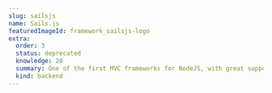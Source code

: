 ```yaml
---
slug: sailsjs
name: Sails.js
featuredImageId: framework_sailsjs-logo
extra:
  order: 3
  status: deprecated
  knowledge: 20
  summary: One of the first MVC frameworks for NodeJS, with great support for realtime communications.
  kind: backend
---
```



